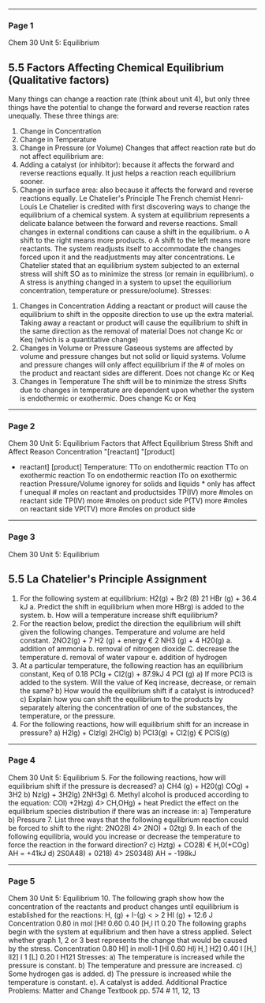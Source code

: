 

---

### Page 1

Chem 30
Unit 5: Equilibrium
## 5.5 Factors Affecting Chemical Equilibrium (Qualitative factors)
Many things can change a reaction rate (think about unit 4), but only three things have the
potential to change the forward and reverse reaction rates unequally. These three things are:
1. Change in Concentration
2. Change in Temperature
3. Change in Pressure (or Volume)
Changes that affect reaction rate but do not affect equilibrium are:
1. Adding a catalyst (or inhibitor): because it affects the forward and reverse reactions equally.
It just helps a reaction reach equilibrium sooner.
2. Change in surface area: also because it affects the forward and reverse reactions equally.
Le Chatelier's Principle
The French chemist Henri-Louis Le Chatelier is credited with first discovering ways to
change the equilibrium of a chemical system.
A system at equilibrium represents a delicate balance between the forward and reverse
reactions.
Small changes in external conditions can cause a shift in the equilibrium.
o A shift to the right means more products.
o A shift to the left means more reactants.
The system readjusts itself to accommodate the changes forced upon it and the
readjustments may alter concentrations.
Le Chatelier stated that an equilibrium system subjected to an external stress will shift SO as to
minimize the stress (or remain in equilibrium).
o A stress is anything changed in a system to upset the equiliorium concentration,
temperature or pressure/oolume).
Stresses:
1) Changes in Concentration
Adding a reactant or product will cause the equilibrium to shift in the opposite
direction to use up the extra material.
Taking away a reactant or product will cause the equilibrium to shift in the same
direction as the removal of material
Does not change Kc or Keq (which is a quantitative change)
2) Changes in Volume or Pressure
Gaseous systems are affected by volume and pressure changes but not solid or liquid
systems.
Volume and pressure changes will only affect equilibrium if the # of moles on the
product and reactant sides are different.
Does not change Kc or Keq
3) Changes in Temperature
The shift will be to minimize the stress
Shifts due to changes in temperature are dependent upon whether the system is
endothermic or exothermic.
Does change Kc or Keq


---

### Page 2

Chem 30
Unit 5: Equilibrium
Factors that Affect Equilibrium
Stress
Shift and Affect
Reason
Concentration
"[reactant]
"[product]
- reactant]
[product]
Temperature:
TTo on endothermic reaction
TTo on exothermic reaction
To on endothermic reaction
ITo on exothermic reaction
Pressure/Volume ignorey for solids and liquids * only has affect f unequal # moles on reactant and
productsides
TP(IV) more #moles on reactant side
TP(IV) more #moles on product side
P(TV) more #moles on reactant side
VP(TV) more #moles on product side


---

### Page 3

Chem 30
Unit 5: Equilibrium
## 5.5 La Chatelier's Principle Assignment
1. For the following system at equilibrium:
H2(g) + Br2 (8)  21 HBr (g) + 36.4 kJ
a. Predict the shift in equilibrium when more HBrg) is added to the system.
b. How will a temperature increase shift equilibrium?
2. For the reaction below, predict the direction the equilibrium will shift given the following
changes. Temperature and volume are held constant.
2NO2(g) + 7 H2 (g) + energy € 2 NH3 (g) + 4 H20(g)
a. addition of ammonia
b. removal of nitrogen dioxide
C. decrease the temperature
d. removal of water vapour
e. addition of hydrogen
3. At a particular temperature, the following reaction has an equilibrium constant, Keq of 0.18
PCIg + Cl2(g) + 87.9kJ 4 PCI (g)
a) If more PCI3 is added to the system. Will the value of Keq increase, decrease, or remain the
same?
b) How would the equilibrium shift if a catalyst is introduced?
c) Explain how you can shift the equilibrium to the products by separately altering the
concentration of one of the substances, the temperature, or the pressure.
4. For the following reactions, how will equilibrium shift for an increase in pressure?
a) H2lg) + Clzlg)  2HClg)
b) PCI3(g) + Cl2(g) € PCIS(g)


---

### Page 4

Chem 30
Unit 5: Equilibrium
5. For the following reactions, how will equilibrium shift if the pressure is decreased?
a) CH4 (g) + H20(g)  COg) + 3H2
b) Nzlg) + 3H2lg)  2NH3g)
6. Methyl alcohol is produced according to the equation:
COl) +2Hzg) 4> CH,OHg) + heat
Predict the effect on the equilibrium species distribution if there was an increase in:
a) Temperature
b) Pressure
7. List three ways that the following equilibrium reaction could be forced to shift to the right:
2NO28) 4> 2NO) + 02tg)
9. In each of the following equilibria, would you increase or decrease the temperature to force the
reaction in the forward direction?
c) Hztg) + CO28) € H,0(+COg) AH = +41kJ
d) 2S0A48) + 0218) 4> 2S0348) AH = -198kJ


---

### Page 5

Chem 30
Unit 5: Equilibrium
10.
The following graph show how the concentration of the reactants and product changes until
equilibrium is established for the reactions:
H, (g) + I-(g) < > 2 HI (g) + 12.6 J
Concentration
0.80
in mol
[HI!
0.60
0.40
[H,l
I1
0.20
The following graphs begin with the system at equilibrium and then have a stress applied. Select
whether graph 1, 2 or 3 best represents the change that would be caused by the stress.
Concentration
0.80
HI]
in moll-1
[HI
0.60
$HIj$
H,]
H2]
0.40
I
[H,]
lI2]
I
1
[L]
0.20
I
H121
Stresses:
a) The temperature is increased while the pressure is constant.
b) The temperature and pressure are increased.
c) Some hydrogen gas is added.
d) The pressure is increased while the temperature is constant.
e). A catalyst is added.
Additional Practice Problems: Matter and Change Textbook pp. 574 # 11, 12, 13